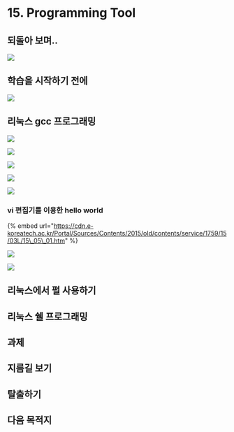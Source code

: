 # 15. Programming Tool

## 되돌아 보며.. 

![](../../../.gitbook/assets/image%20%28888%29.png)

## 학습을 시작하기 전에 

![](../../../.gitbook/assets/image%20%28867%29.png)



## 리눅스 gcc 프로그래밍 

![](../../../.gitbook/assets/image%20%28925%29.png)

![](../../../.gitbook/assets/image%20%28881%29.png)

![](../../../.gitbook/assets/image%20%28932%29.png)

![](../../../.gitbook/assets/image%20%28929%29.png)



![](../../../.gitbook/assets/image%20%28868%29.png)

### vi 편집기를 이용한 hello world

{% embed url="https://cdn.e-koreatech.ac.kr/Portal/Sources/Contents/2015/old/contents/service/1759/15/03L/15\_05\_01.htm" %}

![](../../../.gitbook/assets/image%20%28961%29.png)

![](../../../.gitbook/assets/image%20%28962%29.png)

## 리눅스에서 펄 사용하기 

## 리눅스 쉘 프로그래밍 

## 과제 

## 지름길 보기 

## 탈출하기 

## 다음 목적지

